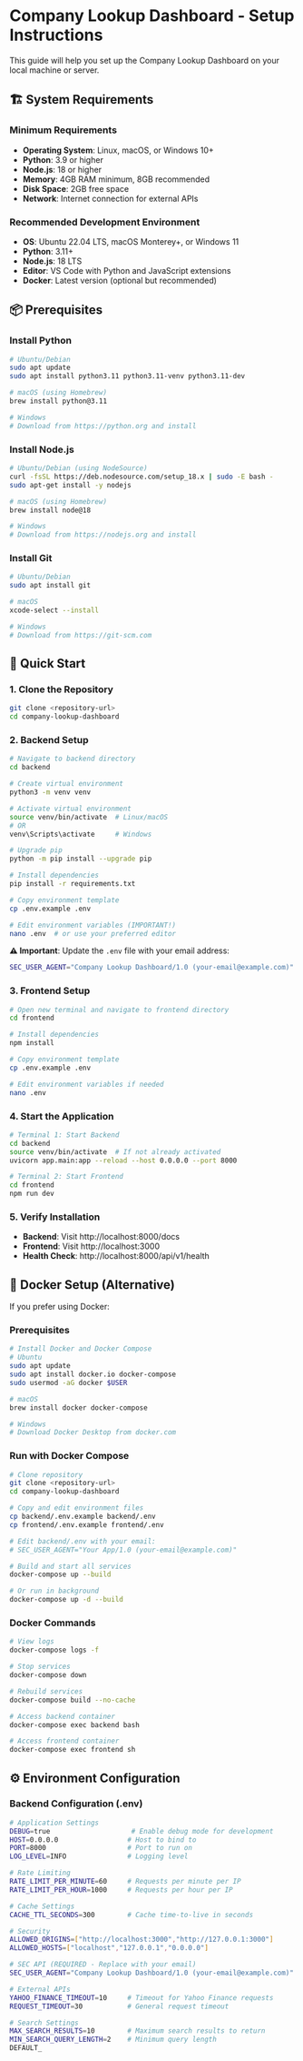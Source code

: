 # Company Lookup Dashboard - Setup Instructions

This guide will help you set up the Company Lookup Dashboard on your local machine or server.

## 🏗️ System Requirements

### Minimum Requirements
- **Operating System**: Linux, macOS, or Windows 10+
- **Python**: 3.9 or higher
- **Node.js**: 18 or higher
- **Memory**: 4GB RAM minimum, 8GB recommended
- **Disk Space**: 2GB free space
- **Network**: Internet connection for external APIs

### Recommended Development Environment
- **OS**: Ubuntu 22.04 LTS, macOS Monterey+, or Windows 11
- **Python**: 3.11+
- **Node.js**: 18 LTS
- **Editor**: VS Code with Python and JavaScript extensions
- **Docker**: Latest version (optional but recommended)

## 📦 Prerequisites

### Install Python
```bash
# Ubuntu/Debian
sudo apt update
sudo apt install python3.11 python3.11-venv python3.11-dev

# macOS (using Homebrew)
brew install python@3.11

# Windows
# Download from https://python.org and install
```

### Install Node.js
```bash
# Ubuntu/Debian (using NodeSource)
curl -fsSL https://deb.nodesource.com/setup_18.x | sudo -E bash -
sudo apt-get install -y nodejs

# macOS (using Homebrew)
brew install node@18

# Windows
# Download from https://nodejs.org and install
```

### Install Git
```bash
# Ubuntu/Debian
sudo apt install git

# macOS
xcode-select --install

# Windows
# Download from https://git-scm.com
```

## 🚀 Quick Start

### 1. Clone the Repository
```bash
git clone <repository-url>
cd company-lookup-dashboard
```

### 2. Backend Setup
```bash
# Navigate to backend directory
cd backend

# Create virtual environment
python3 -m venv venv

# Activate virtual environment
source venv/bin/activate  # Linux/macOS
# OR
venv\Scripts\activate     # Windows

# Upgrade pip
python -m pip install --upgrade pip

# Install dependencies
pip install -r requirements.txt

# Copy environment template
cp .env.example .env

# Edit environment variables (IMPORTANT!)
nano .env  # or use your preferred editor
```

**⚠️ Important**: Update the `.env` file with your email address:
```bash
SEC_USER_AGENT="Company Lookup Dashboard/1.0 (your-email@example.com)"
```

### 3. Frontend Setup
```bash
# Open new terminal and navigate to frontend directory
cd frontend

# Install dependencies
npm install

# Copy environment template
cp .env.example .env

# Edit environment variables if needed
nano .env
```

### 4. Start the Application
```bash
# Terminal 1: Start Backend
cd backend
source venv/bin/activate  # If not already activated
uvicorn app.main:app --reload --host 0.0.0.0 --port 8000

# Terminal 2: Start Frontend
cd frontend
npm run dev
```

### 5. Verify Installation
- **Backend**: Visit http://localhost:8000/docs
- **Frontend**: Visit http://localhost:3000
- **Health Check**: http://localhost:8000/api/v1/health

## 🐳 Docker Setup (Alternative)

If you prefer using Docker:

### Prerequisites
```bash
# Install Docker and Docker Compose
# Ubuntu
sudo apt update
sudo apt install docker.io docker-compose
sudo usermod -aG docker $USER

# macOS
brew install docker docker-compose

# Windows
# Download Docker Desktop from docker.com
```

### Run with Docker Compose
```bash
# Clone repository
git clone <repository-url>
cd company-lookup-dashboard

# Copy and edit environment files
cp backend/.env.example backend/.env
cp frontend/.env.example frontend/.env

# Edit backend/.env with your email:
# SEC_USER_AGENT="Your App/1.0 (your-email@example.com)"

# Build and start all services
docker-compose up --build

# Or run in background
docker-compose up -d --build
```

### Docker Commands
```bash
# View logs
docker-compose logs -f

# Stop services
docker-compose down

# Rebuild services
docker-compose build --no-cache

# Access backend container
docker-compose exec backend bash

# Access frontend container
docker-compose exec frontend sh
```

## ⚙️ Environment Configuration

### Backend Configuration (.env)
```bash
# Application Settings
DEBUG=true                    # Enable debug mode for development
HOST=0.0.0.0                 # Host to bind to
PORT=8000                    # Port to run on
LOG_LEVEL=INFO               # Logging level

# Rate Limiting
RATE_LIMIT_PER_MINUTE=60     # Requests per minute per IP
RATE_LIMIT_PER_HOUR=1000     # Requests per hour per IP

# Cache Settings
CACHE_TTL_SECONDS=300        # Cache time-to-live in seconds

# Security
ALLOWED_ORIGINS=["http://localhost:3000","http://127.0.0.1:3000"]
ALLOWED_HOSTS=["localhost","127.0.0.1","0.0.0.0"]

# SEC API (REQUIRED - Replace with your email)
SEC_USER_AGENT="Company Lookup Dashboard/1.0 (your-email@example.com)"

# External APIs
YAHOO_FINANCE_TIMEOUT=10     # Timeout for Yahoo Finance requests
REQUEST_TIMEOUT=30           # General request timeout

# Search Settings
MAX_SEARCH_RESULTS=10        # Maximum search results to return
MIN_SEARCH_QUERY_LENGTH=2    # Minimum query length
DEFAULT_